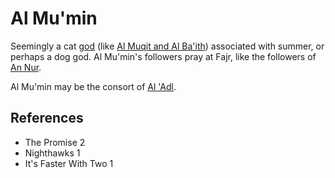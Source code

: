 # Al Mu'min
Seemingly a cat [god](wiki/Culture/Gods.md) (like [Al Muqit and Al Ba'ith](wiki/Culture/Deity/Al%20Muqit%20and%20Al%20Baith.md)) associated with summer, or perhaps a dog god. Al Mu'min's followers pray at Fajr, like the followers of [An Nur](wiki/Culture/Deity/An%20Nur%20and%20Al%20Hadi.md).

Al Mu'min may be the consort of [Al 'Adl](wiki/Culture/Deity/Al%20Adl.md).

## References
- The Promise 2
- Nighthawks 1
- It's Faster With Two 1
